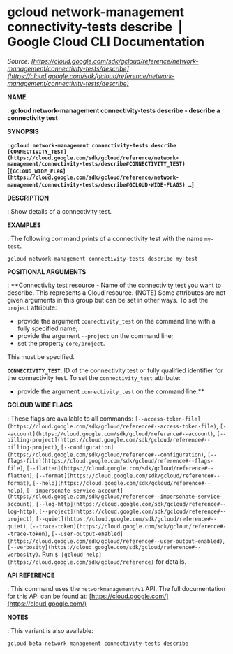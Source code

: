 # gcloud network-management connectivity-tests describe  |  Google Cloud CLI Documentation

*Source: [https://cloud.google.com/sdk/gcloud/reference/network-management/connectivity-tests/describe](https://cloud.google.com/sdk/gcloud/reference/network-management/connectivity-tests/describe)*

**NAME**

: **gcloud network-management connectivity-tests describe - describe a connectivity test**

**SYNOPSIS**

: **`gcloud network-management connectivity-tests describe` `[CONNECTIVITY_TEST](https://cloud.google.com/sdk/gcloud/reference/network-management/connectivity-tests/describe#CONNECTIVITY_TEST)` [`[GCLOUD_WIDE_FLAG](https://cloud.google.com/sdk/gcloud/reference/network-management/connectivity-tests/describe#GCLOUD-WIDE-FLAGS) …`]**

**DESCRIPTION**

: Show details of a connectivity test.

**EXAMPLES**

: The following command prints of a connectivity test with the name
`my-test`.

```
gcloud network-management connectivity-tests describe my-test
```

**POSITIONAL ARGUMENTS**

: **Connectivity test resource - Name of the connectivity test you want to describe.
This represents a Cloud resource. (NOTE) Some attributes are not given arguments
in this group but can be set in other ways.
To set the `project` attribute:

- provide the argument `connectivity_test` on the command line with a
fully specified name;
- provide the argument `--project` on the command line;
- set the property `core/project`.

This must be specified.

**`CONNECTIVITY_TEST`**:
ID of the connectivity test or fully qualified identifier for the connectivity
test.
To set the `connectivity_test` attribute:

- provide the argument `connectivity_test` on the command line.**

**GCLOUD WIDE FLAGS**

: These flags are available to all commands: `[--access-token-file](https://cloud.google.com/sdk/gcloud/reference#--access-token-file)`,
`[--account](https://cloud.google.com/sdk/gcloud/reference#--account)`, `[--billing-project](https://cloud.google.com/sdk/gcloud/reference#--billing-project)`,
`[--configuration](https://cloud.google.com/sdk/gcloud/reference#--configuration)`,
`[--flags-file](https://cloud.google.com/sdk/gcloud/reference#--flags-file)`,
`[--flatten](https://cloud.google.com/sdk/gcloud/reference#--flatten)`, `[--format](https://cloud.google.com/sdk/gcloud/reference#--format)`, `[--help](https://cloud.google.com/sdk/gcloud/reference#--help)`, `[--impersonate-service-account](https://cloud.google.com/sdk/gcloud/reference#--impersonate-service-account)`,
`[--log-http](https://cloud.google.com/sdk/gcloud/reference#--log-http)`,
`[--project](https://cloud.google.com/sdk/gcloud/reference#--project)`, `[--quiet](https://cloud.google.com/sdk/gcloud/reference#--quiet)`, `[--trace-token](https://cloud.google.com/sdk/gcloud/reference#--trace-token)`, `[--user-output-enabled](https://cloud.google.com/sdk/gcloud/reference#--user-output-enabled)`,
`[--verbosity](https://cloud.google.com/sdk/gcloud/reference#--verbosity)`.
Run `$ [gcloud help](https://cloud.google.com/sdk/gcloud/reference)` for details.

**API REFERENCE**

: This command uses the `networkmanagement/v1` API. The full
documentation for this API can be found at: [https://cloud.google.com/](https://cloud.google.com/)

**NOTES**

: This variant is also available:

```
gcloud beta network-management connectivity-tests describe
```